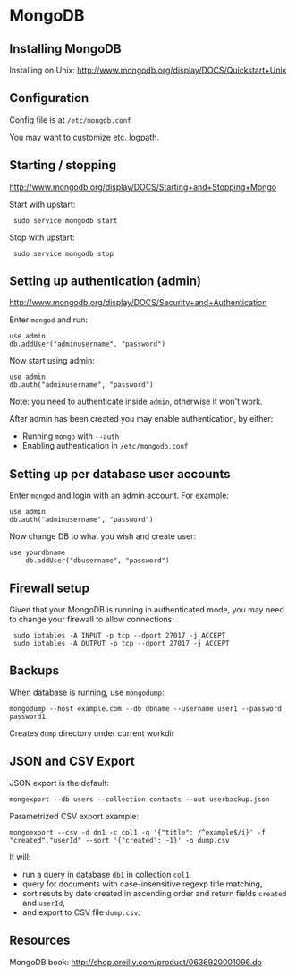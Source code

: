 # MongoDB

## Installing MongoDB

Installing on Unix: http://www.mongodb.org/display/DOCS/Quickstart+Unix

## Configuration

Config file is at `/etc/mongob.conf`

You may want to customize etc. logpath.

## Starting / stopping

http://www.mongodb.org/display/DOCS/Starting+and+Stopping+Mongo

Start with upstart:

     sudo service mongodb start

Stop with upstart:

     sudo service mongodb stop

## Setting up authentication (admin)

http://www.mongodb.org/display/DOCS/Security+and+Authentication

Enter `mongod` and run:

	use admin
	db.addUser("adminusername", "password")

Now start using admin:

	use admin
	db.auth("adminusername", "password")

Note: you need to authenticate inside `admin`, otherwise it won't work.

After admin has been created you may enable authentication, by either:

- Running `mongo` with `--auth`
- Enabling authentication in `/etc/mongodb.conf`

## Setting up per database user accounts
  
Enter `mongod` and login with an admin account. For example:	

	use admin
	db.auth("adminusername", "password")

Now change DB to what you wish and create user:

	use yourdbname
        db.addUser("dbusername", "password")

## Firewall setup

Given that your MongoDB is running in authenticated mode, you may need to change your firewall to allow connections:

     sudo iptables -A INPUT -p tcp --dport 27017 -j ACCEPT
     sudo iptables -A OUTPUT -p tcp --dport 27017 -j ACCEPT

## Backups

When database is running, use `mongodump`:

    mongodump --host example.com --db dbname --username user1 --password password1

Creates `dump` directory under current workdir

## JSON and CSV Export

JSON export is the default:

    mongexport --db users --collection contacts --out userbackup.json

Parametrized CSV export example:

    mongoexport --csv -d dn1 -c col1 -q '{"title": /^example$/i}' -f "created","userId" --sort '{"created": -1}' -o dump.csv

It will:

- run a query in database `db1` in collection `col1`,
- query for documents with case-insensitive regexp title matching,
- sort resuts by date created in ascending order and return fields `created` and `userId`,
- and export to CSV file `dump.csv`:

## Resources

MongoDB book: <http://shop.oreilly.com/product/0636920001096.do>
